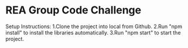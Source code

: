 # REA Group Code Challenge

Setup Instructions:
1.Clone the project into local from Github.
2.Run "npm install" to install the libraries automatically.
3.Run "npm start" to start the project.
